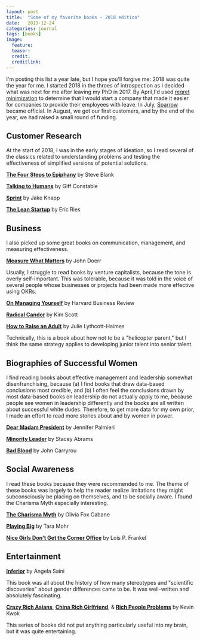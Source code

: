 ```yaml
---
layout: post
title:  "Some of my favorite books - 2018 edition"
date:   2019-12-24
categories: journal
tags: [books]
image:
  feature: 
  teaser: 
  credit: 
  creditlink: 
---
```


I'm posting this list a year late, but I hope you'll forgive me: 2018 was quite the year for me. I started 2018 in the throes of introspection as I decided what was next for me after leaving my PhD in 2017. By April,I'd used [regret minimization](https://deborahhanus.com/blog/regret-minimization/) to determine that I would start a company that made it easier for companies to provide their employees with leave. In July, [Sparrow](http://trysparrow.com/) became official. In August, we got our first customers, and by the end of the year, we had raised a small round of funding. 

## Customer Research 

At the start of 2018, I was in the early stages of ideation, so I read several of the classics related to understanding problems and testing the effectiveness of simplified versions of potential solutions. 

**[The Four Steps to Epiphany](https://amzn.to/2yDWRR5)** by Steve Blank 

**[Talking to Humans](https://amzn.to/2yzf6XM)** by Giff Constable

**[Sprint](https://amzn.to/2yD1UB8)** by Jake Knapp

**[The Lean Startup](https://www.amazon.com/Lean-Startup-Entrepreneurs-Continuous-Innovation/dp/0307887898)** by Eric Ries

## Business 

I also picked up some great books on communication, management, and measuring effectiveness. 

**[Measure What Matters](https://amzn.to/2MRODHY)** by John Doerr 

Usually, I struggle to read books by venture capitalists, because the tone is overly self-important. This was tolerable, because it was told in the voice of several people whose businesses or projects had been made more effective using OKRs.

**[On Managing Yourself](https://amzn.to/2tx4HGv)** by Harvard Business Review

**[Radical Candor](https://amzn.to/2tAbtev)** by Kim Scott

**[How to Raise an Adult](https://amzn.to/2vBe8FT)** by Julie Lythcott-Haimes

Technically, this is a book about how not to be a "helicopter parent," but I think the same strategy applies to developing junior talent into senior talent.

## Biographies of Successful Women

I find reading books about effective management and leadership somewhat disenfranchising, because (a) I find books that draw data-based conclusions most credible, and (b) I often feel the conclusions drawn by most data-based books on leadership do not actually apply to me, because people see women in leadership differently and the books are all written about successful white dudes. Therefore, to get more data for my own prior, I made an effort to read more stories about and by women in power. 

<a href="https://amzn.to/2yFPkBm">**Dear Madam President**</a> by Jennifer Palmieri

<a href="https://amzn.to/2yCIOet">**Minority Leader**</a> by Stacey Abrams

<a href="https://amzn.to/2u1MEcx">**Bad Blood**</a> by John Carryrou

## Social Awareness

I read these books because they were recommended to me. The theme of these books was largely to help the reader realize limitations they might subconsciously be placing on themselves, and to be socially aware. I found the Charisma Myth especially interesting. 

<a href="https://amzn.to/2tyBPgP">**The Charisma Myth**</a> by Olivia Fox Cabane

<a href="https://amzn.to/2tAn650">**Playing Big**</a> by Tara Mohr 

<a href="https://amzn.to/2MVHnuS">**Nice Girls Don't Get the Corner Office**</a> by Lois P. Frankel

## Entertainment 

<a href="https://amzn.to/2tym4qs">**Inferior**</a> by Angela Saini

This book was all about the history of how many stereotypes and "scientific discoveries" about gender differences came to be. It was well-written and absolutely fascinating. 

<a href="https://amzn.to/2MTUPzp">**Crazy Rich Asians**</a>, <a href="https://amzn.to/2u3yKqh">**China Rich Girlfriend**</a>, & <a href="https://amzn.to/2u0ha6E">**Rich People Problems**</a> by Kevin Kwok  

This series of books did not put anything particularly useful into my brain, but it was quite entertaining. 





